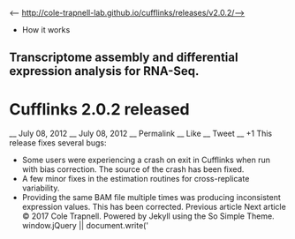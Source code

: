 <-- http://cole-trapnell-lab.github.io/cufflinks/releases/v2.0.2/-->

* How it works
## Transcriptome assembly and differential expression analysis for RNA-Seq.
# Cufflinks 2.0.2 released
__ July 08, 2012 __ July 08, 2012 __ Permalink __ Like __ Tweet __ +1
This release fixes several bugs:
* Some users were experiencing a crash on exit in Cufflinks when run with bias correction. The source of the crash has been fixed.
* A few minor fixes in the estimation routines for cross-replicate variability.
* Providing the same BAM file multiple times was producing inconsistent expression values. This has been corrected.
Previous article Next article
© 2017 Cole Trapnell. Powered by Jekyll using the So Simple Theme.
window.jQuery || document.write('<script src="http://cole-trapnell- lab.github.io/cufflinks/assets/js/vendor/jquery-1.9.1.min.js"><\/script>') var _gaq = _gaq || []; var pluginUrl = '//www.google- analytics.com/plugins/ga/inpage_linkid.js'; _gaq.push(['_require', 'inpage_linkid', pluginUrl]); _gaq.push(['_setAccount', 'UA-6101038-2']); _gaq.push(['_trackPageview']); (function() { var ga = document.createElement('script'); ga.type = 'text/javascript'; ga.async = true; ga.src = ('https:' == document.location.protocol ? 'https://ssl' : 'http://www') + '.google-analytics.com/ga.js'; var s = document.getElementsByTagName('script')[0]; s.parentNode.insertBefore(ga, s); })();